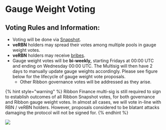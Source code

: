 # Gauge Weight Voting

## **Voting Rules and Information:**

* Voting will be done via [Snapshot](https://snapshot.org/#/gauge.rbn.eth).
* **veRBN** holders may spread their votes among multiple pools in gauge weight votes.
* **veRBN** holders may receive [bribes](bribes/).&#x20;
* Gauge weight votes will be **bi-weekly,** starting Fridays at 00:00 UTC and ending on Wednesday 00:00 UTC. The Multisig will then have 2 days to manually update gauge weights accordingly. Please see figure below for the lifecycle of gauge weight vote proposals.
  * Other Ribbon governance votes will be addressed as they arise.

{% hint style="warning" %}
Ribbon Finance multi-sig is still required to sign to establish outcomes of all Ribbon Snapshot votes, for both governance and Ribbon gauge weight votes. In almost all cases, we will vote in-line with RBN / veRBN holders. However, proposals considered to be blatant attacks damaging the protocol will not be signed for.
{% endhint %}

![](<../../.gitbook/assets/Screen Shot 2022-04-15 at 1.49.38 AM (1).png>)
